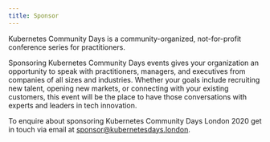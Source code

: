 ```yaml
---
title: Sponsor
---
```


Kubernetes Community Days is a community-organized, not-for-profit conference series for practitioners.

Sponsoring Kubernetes Community Days events gives your organization an opportunity to speak with practitioners, managers, and executives from companies of all sizes and industries. Whether your goals include recruiting new talent, opening new markets, or connecting with your existing customers, this event will be the place to have those conversations with experts and leaders in tech innovation.

To enquire about sponsoring Kubernetes Community Days London 2020 get in touch via email at [sponsor@kubernetesdays.london](mailto:sponsor-london@kubernetescommunitydays.org).
